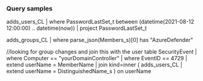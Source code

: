 ### Query samples

adds_users_CL
| where PasswordLastSet_t between (datetime(2021-08-12 12:00:00) .. datetime(now))
| project PasswordLastSet_t

adds_groups_CL
| where parse_json(Members_s)[0] has "AzureDefender"

//looking for group changes and join this with the user table
SecurityEvent
| where Computer == "yourDomainController"
| where EventID == 4729
| extend userName = MemberName
| join kind=inner (
adds_users_CL
| extend userName = DistinguishedName_s
) on userName
